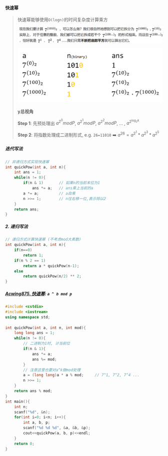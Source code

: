 #### 快速幂
> 快速幂能够使用`O(logn)`的时间复杂度计算乘方
> 
> ![快速幂](/appendix/acwing-%E5%BF%AB%E9%80%9F%E5%B9%82.png)
> 
> ![快速幂](/appendix/acwing-%E5%BF%AB%E9%80%9F%E5%B9%822.png)
> 
> **y总视角**
> 
> **Step 1**: 先预处理出 $a^{2^0} mod P$, $a^{2^1} mod P$, $a^{2^2} mod P$, ... , $a^{2^{\log_2k}}$
> 
> **Step 2**: 将指数处理成二进制形式, e.g. `26=11010` ➡️ $a^{26} = a^{2^1} * a^{2^3} * a^{2^5}$

 ##### 迭代写法
```CPP
// 非递归方式实现快速幂
int quickPow(int a, int n){
    int ans = 1;
    while(n != 0){
        if(n & 1)       // 如果n的当前末位为1
            ans *= a;   // ans乘上当前的a
        a *= a;         // a自乘
        n >>= 1;        // n往右移一位,表示除以2
    }
    return ans;
}
```


##### 2. 递归写法
```CPP
// 递归方式计算快速幂 (不考虑mod大素数)
int quickPow(int a, int n){
    if(n==0)
        return 1;
    if(n % 2 == 1)
        return a * quickPow(n-1);
    else
        return quickPow(n/2) ** 2;
}
```


##### [Acwing875. 快速幂](/acwing/Section%204/4_%E5%BF%AB%E9%80%9F%E5%B9%82.cpp): `a ^ b mod p`

```CPP
#include <cstdio>
#include <iostream>
using namespace std;

int quickPow(int a, int n, int mod){
    long long ans = 1;
    while(n != 0){
        // 二进制为1时, 计当前位
        if(n & 1){
            ans *= a;
            ans %= mod;
        }
        // 注意这里也要对a^k做mod处理
        a = (long long)a * a % mod;     // 7^1, 7^2, 7^4 ...
        n >>= 1;
    }
    return ans % mod;
}
int main(){
    int n;
    scanf("%d", &n);
    for(int i=0; i<n; i++){
        int a, b, p;
        scanf("%d %d %d", &a, &b, &p);
        cout<<quickPow(a, b, p)<<endl;
    }
    return 0;
}
```